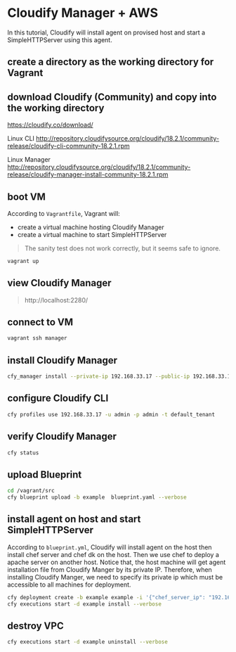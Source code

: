 # Cloudify Manager + AWS

In this tutorial, Cloudify will install agent on provised host and start a SimpleHTTPServer using this agent.

## create a directory as the working directory for Vagrant

## download Cloudify (Community) and copy into the working directory

https://cloudify.co/download/

Linux CLI http://repository.cloudifysource.org/cloudify/18.2.1/community-release/cloudify-cli-community-18.2.1.rpm

Linux Manager http://repository.cloudifysource.org/cloudify/18.2.1/community-release/cloudify-manager-install-community-18.2.1.rpm


## boot VM

According to `Vagrantfile`, Vagrant will:

* create a virtual machine hosting Cloudify Manager
* create a virtual machine to start SimpleHTTPServer

> The sanity test does not work correctly, but it seems safe to ignore.

``` bash
vagrant up
```

## view Cloudify Manager

> http://localhost:2280/

## connect to VM

``` bash
vagrant ssh manager
```

## install Cloudify Manager

``` bash
cfy_manager install --private-ip 192.168.33.17 --public-ip 192.168.33.17 --admin-password "admin" --verbose
```

## configure Cloudify CLI

``` bash
cfy profiles use 192.168.33.17 -u admin -p admin -t default_tenant
```

## verify Cloudify Manager

``` bash
cfy status
```

## upload Blueprint

``` bash
cd /vagrant/src
cfy blueprint upload -b example  blueprint.yaml --verbose
```

## install agent on host and start SimpleHTTPServer

According to `blueprint.yml`, Cloudify will install agent on the host then install chef server and chef dk on the host. Then we use chef to deploy a apache server on another host.
Notice that, the host machine will get agent installation file from Cloudify Manger by its private IP.
Therefore, when installing Cloudify Manger, we need to specify its private ip which must be accessible to all machines for deployment.

``` bash
cfy deployment create -b example example -i '{"chef_server_ip": "192.168.33.18", "chef_agent_ip": "192.168.33.19"}' --verbose
cfy executions start -d example install --verbose
```

## destroy VPC

``` bash
cfy executions start -d example uninstall --verbose
```
